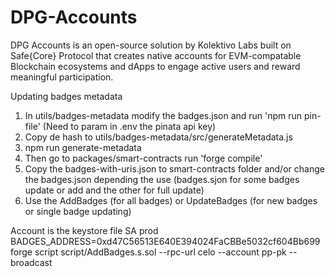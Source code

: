 # DPG-Accounts
DPG Accounts is an open-source solution by Kolektivo Labs built on Safe{Core} Protocol that creates native accounts for EVM-compatable Blockchain ecosystems and dApps to engage active users and reward meaningful participation. 

Updating badges metadata
1. In utils/badges-metadata  modify the badges.json and run 'npm run pin-file' (Need to param in .env the pinata api key)
2. Copy de hash to utils/badges-metadata/src/generateMetadata.js
3. npm run generate-metadata
4. Then go to packages/smart-contracts run 'forge compile'
5. Copy the badges-with-uris.json to smart-contracts folder and/or change the badges.json depending the use (badges.sjon for some badges update or add and the other for full update)
6. Use the AddBadges (for all badges) or UpdateBadges (for new badges or single badge updating)

Account is the keystore file
SA prod
BADGES_ADDRESS=0xd47C56513E640E394024FaCBBe5032cf604Bb699 forge script script/AddBadges.s.sol --rpc-url celo --account pp-pk --broadcast